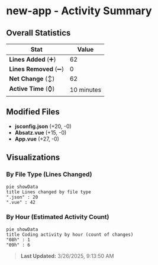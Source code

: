 # new-app - Activity Summary 

## Overall Statistics

| Stat                   | Value                                                             |
| ---------------------- | ----------------------------------------------------------------- |
| **Lines Added** (➕)   | 62                                          |
| **Lines Removed** (➖) | 0                                        |
| **Net Change** (↕)    | 62                |
| **Active Time** (⌚)   | 10 minutes |


## Modified Files
- **jsconfig.json** (+20, -0)
- **Absatz.vue** (+15, -0)
- **App.vue** (+27, -0)

## Visualizations

### By File Type (Lines Changed)

```mermaid
pie showData
title Lines changed by file type
".json" : 20
".vue" : 42
```

### By Hour (Estimated Activity Count)

```mermaid
pie showData
title Coding activity by hour (count of changes)
"08h" : 1
"09h" : 6
```


> **Last Updated:** 3/26/2025, 9:13:50 AM